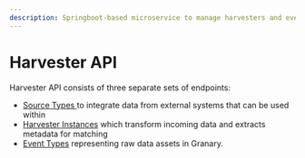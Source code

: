 ```yaml
---
description: Springboot-based microservice to manage harvesters and event types.
---
```


# Harvester API

Harvester API consists of three separate sets of endpoints:

* [Source Types ](source-type-endpoints.md)to integrate data from external systems that can be used within
* [Harvester Instances](harvester-instance-endpoints.md) which transform incoming data and extracts metadata for matching
* [Event Types](event-type-endpoints.md) representing raw data assets in Granary.

